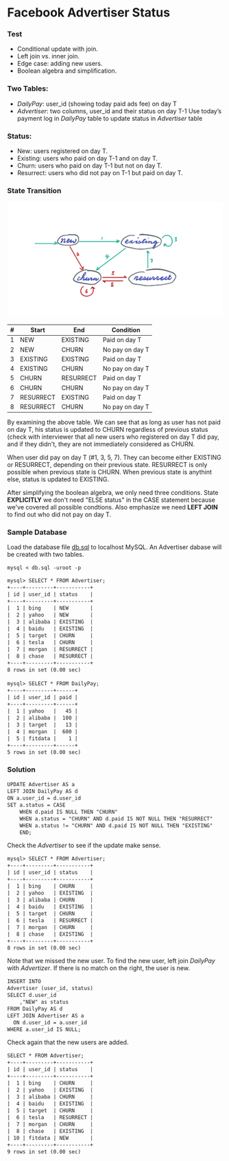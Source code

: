 # Facebook Advertiser Status

### Test
* Conditional update with join.
* Left join vs. inner join.
* Edge case: adding new users.
* Boolean algebra and simplification.

### Two Tables:
* *DailyPay*: user_id (showing today paid ads fee) on day T
* *Advertiser*: two columns, user_id and their status on day T-1
Use today’s payment log in *DailyPay* table to update status in *Advertiser* table

### Status: 
* New: users registered on day T.
* Existing: users who paid on day T-1 and on day T.
* Churn: users who paid on day T-1 but not on day T.
* Resurrect: users who did not pay on T-1 but paid on day T.

### State Transition

<p align="center">
    <img src="fig/transition.png" width="700">
</p>

|#| Start | End | Condition |
|-|----|----------|-----------|
|1|NEW|EXISTING|Paid on day T|
|2|NEW|CHURN|No pay on day T|
|3|EXISTING|EXISTING|Paid on day T|
|4|EXISTING|CHURN|No pay on day T|
|5|CHURN|RESURRECT|Paid on day T|
|6|CHURN|CHURN|No pay on day T|
|7|RESURRECT|EXISTING|Paid on day T|
|8|RESURRECT|CHURN|No pay on day T|

By examining the above table. We can see that as long as user has not paid on day T, his status is updated to CHURN regardless of previous status (check with interviewer that all new users who registered on day T did pay, and if they didn't, they are not immediately considered as CHURN.

When user did pay on day T (#1, 3, 5, 7). They can become either EXISTING or RESURRECT, depending on their previous state. RESURRECT is only possible when previous state is CHURN. When previous state is anythint else, status is updated to EXISTING.

After simplifying the boolean algebra, we only need three conditions. State __EXPLICITLY__ we don't need "ELSE status" in the CASE statement because we've covered all possible condtions. Also emphasize we need __LEFT JOIN__ to find out who did not pay on day T.

### Sample Database
Load the database file [db.sql](db.sql) to localhost MySQL. An Advertiser dabase will be created with two tables. 
```
mysql < db.sql -uroot -p
```

```
mysql> SELECT * FROM Advertiser;
+----+---------+-----------+
| id | user_id | status    |
+----+---------+-----------+
|  1 | bing    | NEW       |
|  2 | yahoo   | NEW       |
|  3 | alibaba | EXISTING  |
|  4 | baidu   | EXISTING  |
|  5 | target  | CHURN     |
|  6 | tesla   | CHURN     |
|  7 | morgan  | RESURRECT |
|  8 | chase   | RESURRECT |
+----+---------+-----------+
8 rows in set (0.00 sec)

mysql> SELECT * FROM DailyPay;
+----+---------+------+
| id | user_id | paid |
+----+---------+------+
|  1 | yahoo   |   45 |
|  2 | alibaba |  100 |
|  3 | target  |   13 |
|  4 | morgan  |  600 |
|  5 | fitdata |    1 |
+----+---------+------+
5 rows in set (0.00 sec)
```

### Solution
```
UPDATE Advertiser AS a
LEFT JOIN DailyPay AS d
ON a.user_id = d.user_id
SET a.status = CASE 
    WHEN d.paid IS NULL THEN "CHURN" 
    WHEN a.status = "CHURN" AND d.paid IS NOT NULL THEN "RESURRECT"
    WHEN a.status != "CHURN" AND d.paid IS NOT NULL THEN "EXISTING"
    END;
```

Check the *Advertiser* to see if the update make sense.
```
mysql> SELECT * FROM Advertiser;                                                
+----+---------+-----------+
| id | user_id | status    |
+----+---------+-----------+
|  1 | bing    | CHURN     |
|  2 | yahoo   | EXISTING  |
|  3 | alibaba | CHURN     |
|  4 | baidu   | EXISTING  |
|  5 | target  | CHURN     |
|  6 | tesla   | RESURRECT |
|  7 | morgan  | CHURN     |
|  8 | chase   | EXISTING  |
+----+---------+-----------+
8 rows in set (0.00 sec)
```

Note that we missed the new user. To find the new user, left join *DailyPay* with *Advertizer*. If there is no match on the right, the user is new.

```
INSERT INTO 
Advertiser (user_id, status)
SELECT d.user_id
    ,"NEW" as status
FROM DailyPay AS d
LEFT JOIN Advertiser AS a
  ON d.user_id = a.user_id
WHERE a.user_id IS NULL;
```

Check again that the new users are added.
```
SELECT * FROM Advertiser;
+----+---------+-----------+
| id | user_id | status    |
+----+---------+-----------+
|  1 | bing    | CHURN     |
|  2 | yahoo   | EXISTING  |
|  3 | alibaba | CHURN     |
|  4 | baidu   | EXISTING  |
|  5 | target  | CHURN     |
|  6 | tesla   | RESURRECT |
|  7 | morgan  | CHURN     |
|  8 | chase   | EXISTING  |
| 10 | fitdata | NEW       |
+----+---------+-----------+
9 rows in set (0.00 sec)
```
